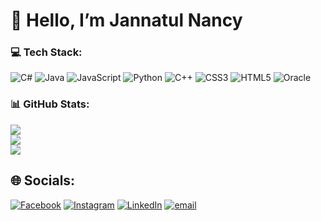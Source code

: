 <p align="center">
  <h1>🌿 Hello, I’m Jannatul Nancy</h1>
</p>

 <h3> 💻 Tech Stack: </h3>
 
![C#](https://img.shields.io/badge/c%23-%23239120.svg?style=flat&logo=csharp&logoColor=white) ![Java](https://img.shields.io/badge/java-%23ED8B00.svg?style=flat&logo=openjdk&logoColor=white) ![JavaScript](https://img.shields.io/badge/javascript-%23323330.svg?style=flat&logo=javascript&logoColor=%23F7DF1E) ![Python](https://img.shields.io/badge/python-3670A0?style=flat&logo=python&logoColor=ffdd54) ![C++](https://img.shields.io/badge/c++-%2300599C.svg?style=flat&logo=c%2B%2B&logoColor=white) ![CSS3](https://img.shields.io/badge/css3-%231572B6.svg?style=flat&logo=css3&logoColor=white) ![HTML5](https://img.shields.io/badge/html5-%23E34F26.svg?style=flat&logo=html5&logoColor=white) ![Oracle](https://img.shields.io/badge/Oracle-F80000?style=flat&logo=oracle&logoColor=white) 
<br/>
<h3> 📊 GitHub Stats: </h3>

![](https://github-readme-stats.vercel.app/api?username=JannatulNancy&theme=rose&hide_border=false&include_all_commits=true&count_private=true)<br/>
![](https://nirzak-streak-stats.vercel.app/?user=JannatulNancy&theme=rose&hide_border=false)<br/>
![](https://github-readme-stats.vercel.app/api/top-langs/?username=JannatulNancy&theme=rose&hide_border=false&include_all_commits=true&count_private=true&layout=compact)

## 🌐 Socials:
[![Facebook](https://img.shields.io/badge/Facebook-%231877F2.svg?logo=Facebook&logoColor=white)](https://www.facebook.com/nancyjannatul) [![Instagram](https://img.shields.io/badge/Instagram-%23E4405F.svg?logo=Instagram&logoColor=white)](https://instagram.com/nancyjannatul) [![LinkedIn](https://img.shields.io/badge/LinkedIn-%230077B5.svg?logo=linkedin&logoColor=white)](https://www.linkedin.com/in/jannatul-nayeem-92003329a) [![email](https://img.shields.io/badge/Email-D14836?logo=gmail&logoColor=white)](mailto:jnnancy345@gmail.com) 
